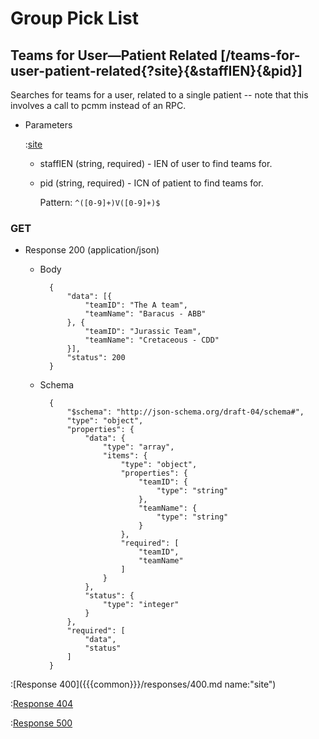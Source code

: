 # Group Pick List

## Teams for User—Patient Related [/teams-for-user-patient-related{?site}{&staffIEN}{&pid}]

Searches for teams for a user, related to a single patient -- note that this involves a call to pcmm instead of an RPC.

+ Parameters

    :[site]({{{common}}}/parameters/site.md)

    + staffIEN (string, required) - IEN of user to find teams for.

    + pid (string, required) - ICN of patient to find teams for.

        Pattern: `^([0-9]+)V([0-9]+)$`

### GET

+ Response 200 (application/json)

    + Body

            {
                "data": [{
                    "teamID": "The A team",
                    "teamName": "Baracus - ABB"
                }, {
                    "teamID": "Jurassic Team",
                    "teamName": "Cretaceous - CDD"
                }],
                "status": 200
            }

    + Schema

            {
                "$schema": "http://json-schema.org/draft-04/schema#",
                "type": "object",
                "properties": {
                    "data": {
                        "type": "array",
                        "items": {
                            "type": "object",
                            "properties": {
                                "teamID": {
                                    "type": "string"
                                },
                                "teamName": {
                                    "type": "string"
                                }
                            },
                            "required": [
                                "teamID",
                                "teamName"
                            ]
                        }
                    },
                    "status": {
                        "type": "integer"
                    }
                },
                "required": [
                    "data",
                    "status"
                ]
            }

:[Response 400]({{{common}}}/responses/400.md name:"site")

:[Response 404]({{{common}}}/responses/404.md)

:[Response 500]({{{common}}}/responses/500.md)
